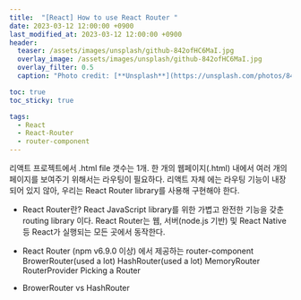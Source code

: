 ```yaml
---
title:  "[React] How to use React Router "
date: 2023-03-12 12:00:00 +0900
last_modified_at: 2023-03-12 12:00:00 +0900
header:
  teaser: /assets/images/unsplash/github-842ofHC6MaI.jpg
  overlay_image: /assets/images/unsplash/github-842ofHC6MaI.jpg
  overlay_filter: 0.5
  caption: "Photo credit: [**Unsplash**](https://unsplash.com/photos/842ofHC6MaI)"

toc: true
toc_sticky: true

tags:
  - React
  - React-Router
  - router-component
---
```


리액트 프로젝트에서 .html file 갯수는 1개.
한 개의 웹페이지(.html) 내에서 여러 개의 페이지를 보여주기 위해서는 라우팅이 필요하다.
리액트 자체 에는 라우팅 기능이 내장되어 있지 않아, 우리는 React Router library를 사용해 구현해야 한다. 

* React Router란? 
React JavaScript library를 위한 가볍고 완전한 기능을 갖춘 routing library 이다.
React Router는 웹, 서버(node.js 기반) 및 React Native 등 React가 실행되는 모든 곳에서 동작한다.

* React Router (npm v6.9.0 이상) 에서 제공하는 router-component
BrowerRouter(used a lot)
HashRouter(used a lot)
MemoryRouter
RouterProvider
Picking a Router

* BrowerRouter vs HashRouter
